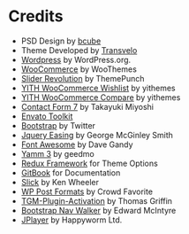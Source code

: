 
# Credits

* PSD Design by [bcube ](http://themeforest.net/user/bcube)
* Theme Developed by [Transvelo](http://transvelo.com/)
* [Wordpress](https://wordpress.org/) by WordPress.org.
* [WooCommerce](http://www.woothemes.com/woocommerce/) by WooThemes
* [Slider Revolution](http://themepunch.com/revolution/) by ThemePunch
* [YITH WooCommerce Wishlist](https://wordpress.org/plugins/yith-woocommerce-wishlist/) by yithemes
* [YITH WooCommerce Compare](https://wordpress.org/plugins/yith-woocommerce-compare/) by yithemes
* [Contact Form 7](http://contactform7.com/) by Takayuki Miyoshi
* [Envato Toolkit](https://github.com/envato/envato-wordpress-toolkit/)
* [Bootstrap](http://getbootstrap.com/) by Twitter
* [Jquery Easing](http://gsgd.co.uk/sandbox/jquery/easing/) by George McGinley Smith
* [Font Awesome](http://fontawesome.io/) by Dave Gandy
* [Yamm 3](http://geedmo.github.com/yamm3) by geedmo
* [Redux Framework](http://reduxframework.com/) for Theme Options
* [GitBook](http://gitbook.io/) for Documentation
* [Slick](http://kenwheeler.github.io/slick/) by Ken Wheeler
* [WP Post Formats](https://github.com/crowdfavorite/wp-post-formats/) by Crowd Favorite
* [TGM-Plugin-Activation](https://github.com/thomasgriffin/TGM-Plugin-Activation) by Thomas Griffin
* [Bootstrap Nav Walker](https://github.com/twittem/wp-bootstrap-navwalker/) by Edward McIntyre
* [JPlayer](http://jplayer.org/) by Happyworm Ltd.

